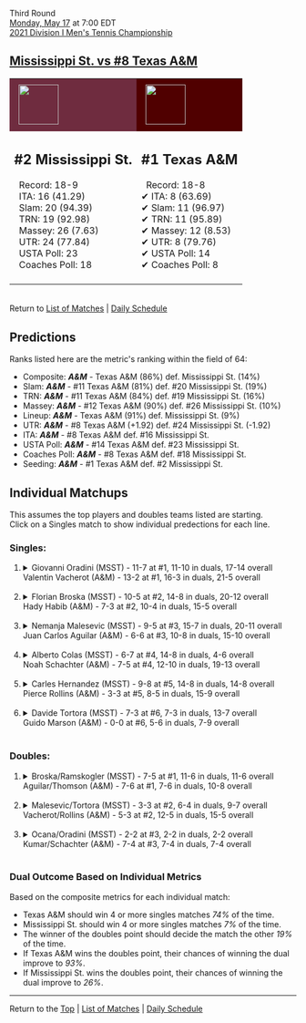 Third Round[](#top)<a name="top"></a>  
[Monday, May 17](../../schedule/05-17.md) at 7:00 EDT  
[2021 Division I Men's Tennis Championship](../index.md)  
## [Mississippi St. vs #8 Texas A&M](https://www.ncaa.com/game/5833419)  

<table><tr style="background-color: #d9d9d9 !important"><td style="background-color: #6F2C3F !important"><img src="https://www.ncaa.com/sites/default/files/images/logos/schools/m/mississippi-st.70.png" width="70" height="70" style="padding: 8px;" /></td><td style="background-color: #500000 !important"><img src="https://www.ncaa.com/sites/default/files/images/logos/schools/t/texas-am.70.png" width="70" height="70" style="padding: 8px;" /></td></tr><tr>
<td>  

<h2>#2 Mississippi St.</h2>  
&nbsp; Record: 18-9<br>  
&nbsp; ITA: 16 (41.29)<br>  
&nbsp; Slam: 20 (94.39)<br>  
&nbsp; TRN: 19 (92.98)<br>  
&nbsp; Massey: 26 (7.63)<br>  
&nbsp; UTR: 24 (77.84)<br>  
&nbsp; USTA Poll: 23<br>  
&nbsp; Coaches Poll: 18<br>  
<br>  

</td>
<td>  

<h2>#1 Texas A&M</h2>  
&nbsp; Record: 18-8<br>  
&#10004; ITA: 8 (63.69)<br>  
&#10004; Slam: 11 (96.97)<br>  
&#10004; TRN: 11 (95.89)<br>  
&#10004; Massey: 12 (8.53)<br>  
&#10004; UTR: 8 (79.76)<br>  
&#10004; USTA Poll: 14<br>  
&#10004; Coaches Poll: 8<br>  
<br>  

</td>
</tr></table>  


<br>Return to [List of Matches](../index.md) &#124; [Daily Schedule](../../schedule/05-17.md)

## Predictions  

Ranks listed here are the metric's ranking within the field of 64:  
- Composite: ***A&M*** - Texas A&M (86%) def. Mississippi St. (14%)  
- Slam: ***A&M*** - #11 Texas A&M (81%) def. #20 Mississippi St. (19%)  
- TRN: ***A&M*** - #11 Texas A&M (84%) def. #19 Mississippi St. (16%)  
- Massey: ***A&M*** - #12 Texas A&M (90%) def. #26 Mississippi St. (10%)  
- Lineup: ***A&M*** - Texas A&M (91%) def. Mississippi St. (9%)  
- UTR: ***A&M*** - #8 Texas A&M (+1.92) def. #24 Mississippi St. (-1.92)  
- ITA: ***A&M*** - #8 Texas A&M def. #16 Mississippi St.  
- USTA Poll: ***A&M*** - #14 Texas A&M def. #23 Mississippi St.  
- Coaches Poll: ***A&M*** - #8 Texas A&M def. #18 Mississippi St.  
- Seeding: ***A&M*** - #1 Texas A&M def. #2 Mississippi St.  

## Individual Matchups  
This assumes the top players and doubles teams listed are starting.  
Click on a Singles match to show individual predections for each line.  

### Singles:  

<ol>
<li><details>
<summary markdown="span">Giovanni Oradini (MSST) - 11-7 at #1, 11-10 in duals, 17-14 overall<br>Valentin Vacherot (A&M) - 13-2 at #1, 16-3 in duals, 21-5 overall</summary>
<h4>Predictions</h4><ul>
<li>Composite: <b><i>A&M</i></b> - Vacherot (85%) def. Oradini (15%)</li>  
<li>Slam: <b><i>A&M</i></b> - Vacherot (80%) def. Oradini (20%)</li>  
<li>TRN: <b><i>A&M</i></b> - Vacherot (89%) def. Oradini (11%)</li>  
<li>Massey: <b><i>A&M</i></b> - Vacherot (87%) def. Oradini (13%)</li>  
<li>UTR: <b><i>A&M</i></b> - Vacherot (86%) def. Oradini (14%)</li>  
<li>ITA: <b><i>A&M</i></b> - Vacherot (51.31) def. Oradini (31.20)</li>  
</ul>
</details>&nbsp;</li>
<li><details>
<summary markdown="span">Florian Broska (MSST) - 10-5 at #2, 14-8 in duals, 20-12 overall<br>Hady Habib (A&M) - 7-3 at #2, 10-4 in duals, 15-5 overall</summary>
<h4>Predictions</h4><ul>
<li>Composite: <b><i>A&M</i></b> - Habib (81%) def. Broska (19%)</li>  
<li>Slam: <b><i>A&M</i></b> - Habib (78%) def. Broska (22%)</li>  
<li>TRN: <b><i>A&M</i></b> - Habib (83%) def. Broska (17%)</li>  
<li>Massey: <b><i>A&M</i></b> - Habib (79%) def. Broska (21%)</li>  
<li>UTR: <b><i>A&M</i></b> - Habib (82%) def. Broska (18%)</li>  
<li>ITA: <b><i>A&M</i></b> - Habib (54.57) def. Broska (16.73)</li>  
</ul>
</details>&nbsp;</li>
<li><details>
<summary markdown="span">Nemanja Malesevic (MSST) - 9-5 at #3, 15-7 in duals, 20-11 overall<br>Juan Carlos Aguilar (A&M) - 6-6 at #3, 10-8 in duals, 15-10 overall</summary>
<h4>Predictions</h4><ul>
<li>Composite: <b><i>A&M</i></b> - Aguilar (70%) def. Malesevic (30%)</li>  
<li>Slam: <b><i>A&M</i></b> - Aguilar (64%) def. Malesevic (36%)</li>  
<li>TRN: <b><i>A&M</i></b> - Aguilar (63%) def. Malesevic (37%)</li>  
<li>Massey: <b><i>A&M</i></b> - Aguilar (74%) def. Malesevic (26%)</li>  
<li>UTR: <b><i>A&M</i></b> - Aguilar (79%) def. Malesevic (21%)</li>  
<li>ITA: <b><i>A&M</i></b> - Aguilar (23.98) def. Malesevic (15.40)</li>  
</ul>
</details>&nbsp;</li>
<li><details>
<summary markdown="span">Alberto Colas (MSST) - 6-7 at #4, 14-8 in duals, 4-6 overall<br>Noah Schachter (A&M) - 7-5 at #4, 12-10 in duals, 19-13 overall</summary>
<h4>Predictions</h4><ul>
<li>Composite: <b><i>MSST</i></b> - Colas (58%) def. Schachter (42%)</li>  
<li>Slam: <b><i>MSST</i></b> - Colas (52%) def. Schachter (48%)</li>  
<li>TRN: <b><i>A&M</i></b> - Schachter (50%) def. Colas (50%)</li>  
<li>Massey: <b><i>MSST</i></b> - Colas (58%) def. Schachter (42%)</li>  
<li>UTR: <b><i>MSST</i></b> - Colas (71%) def. Schachter (29%)</li>  
<li>ITA: <b><i>A&M</i></b> - Schachter (6.58) def. Colas (5.15)</li>  
</ul>
</details>&nbsp;</li>
<li><details>
<summary markdown="span">Carles Hernandez (MSST) - 9-8 at #5, 14-8 in duals, 14-8 overall<br>Pierce Rollins (A&M) - 3-3 at #5, 8-5 in duals, 15-9 overall</summary>
<h4>Predictions</h4><ul>
<li>Composite: <b><i>A&M</i></b> - Rollins (67%) def. Hernandez (33%)</li>  
<li>Slam: <b><i>A&M</i></b> - Rollins (65%) def. Hernandez (35%)</li>  
<li>TRN: <b><i>A&M</i></b> - Rollins (70%) def. Hernandez (30%)</li>  
<li>Massey: <b><i>A&M</i></b> - Rollins (67%) def. Hernandez (33%)</li>  
<li>UTR: <b><i>A&M</i></b> - Rollins (67%) def. Hernandez (33%)</li>  
<li>ITA: <b><i>A&M</i></b> - Rollins (5.08) def. Hernandez (1.85)</li>  
</ul>
</details>&nbsp;</li>
<li><details>
<summary markdown="span">Davide Tortora (MSST) - 7-3 at #6, 7-3 in duals, 13-7 overall<br>Guido Marson (A&M) - 0-0 at #6, 5-6 in duals, 7-9 overall</summary>
<h4>Predictions</h4><ul>
<li>Composite: <b><i>A&M</i></b> - Marson (69%) def. Tortora (31%)</li>  
<li>Slam: <b><i>A&M</i></b> - Marson (65%) def. Tortora (35%)</li>  
<li>TRN: <b><i>A&M</i></b> - Marson (52%) def. Tortora (48%)</li>  
<li>Massey: <b><i>A&M</i></b> - Marson (74%) def. Tortora (26%)</li>  
<li>UTR: <b><i>A&M</i></b> - Marson (84%) def. Tortora (16%)</li>  
<li>ITA: <b><i>MSST</i></b> - Tortora (9.41) def. Marson (1.86)</li>  
</ul>
</details>&nbsp;</li>
</ol>

### Doubles:  

<ol>
<li><details>
<summary markdown="span">Broska/Ramskogler (MSST) - 7-5 at #1, 11-6 in duals, 11-6 overall<br>Aguilar/Thomson (A&M) - 7-6 at #1, 7-6 in duals, 10-8 overall</summary>
<br>Sorry, we don't have any metrics for this match
</details>&nbsp;</li>
<li><details>
<summary markdown="span">Malesevic/Tortora (MSST) - 3-3 at #2, 6-4 in duals, 9-7 overall<br>Vacherot/Rollins (A&M) - 5-3 at #2, 12-5 in duals, 15-5 overall</summary>
<br>Sorry, we don't have any metrics for this match
</details>&nbsp;</li>
<li><details>
<summary markdown="span">Ocana/Oradini (MSST) - 2-2 at #3, 2-2 in duals, 2-2 overall<br>Kumar/Schachter (A&M) - 7-4 at #3, 7-4 in duals, 7-4 overall</summary>
<br>Sorry, we don't have any metrics for this match
</details>&nbsp;</li>
</ol>

### Dual Outcome Based on Individual Metrics  
  
Based on the composite metrics for each individual match:  
- Texas A&M should win 4 or more singles matches *74%* of the time.  
- Mississippi St. should win 4 or more singles matches *7%* of the time.  
- The winner of the doubles point should decide the match the other *19%* of the time.  
- If Texas A&M wins the doubles point, their chances of winning the dual improve to *93%*.  
- If Mississippi St. wins the doubles point, their chances of winning the dual improve to *26%*.  
  
------

Return to the [Top](#top) &#124; [List of Matches](../index.md) &#124; [Daily Schedule](../../schedule/05-17.md)  
